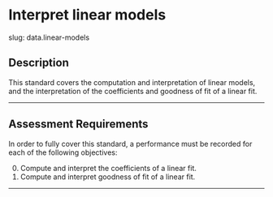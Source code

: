 # Interpret linear models

slug: data.linear-models

## Description
This standard covers the computation and interpretation of linear models, and the interpretation of the coefficients and goodness of fit of a linear fit.

---
## Assessment Requirements
In order to fully cover this standard, a performance must be recorded for each of the following objectives:

0. Compute and interpret the coefficients of a linear fit.
1. Compute and interpret goodness of fit of a linear fit.

---
